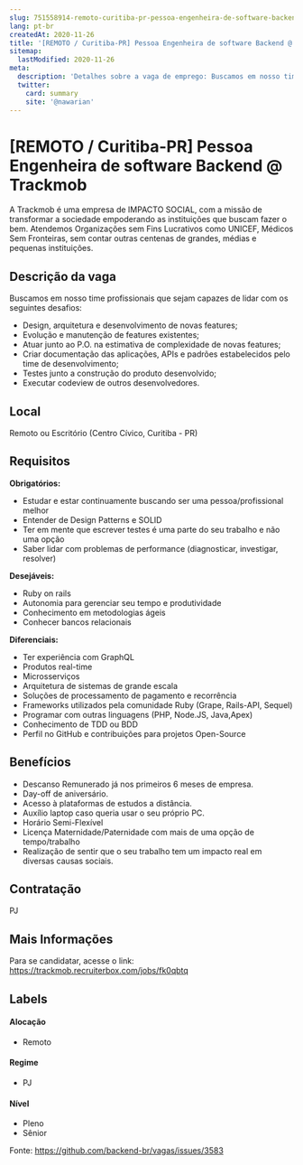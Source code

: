 ```yaml
---
slug: 751558914-remoto-curitiba-pr-pessoa-engenheira-de-software-backend-at-trackmob
lang: pt-br
createdAt: 2020-11-26
title: '[REMOTO / Curitiba-PR] Pessoa Engenheira de software Backend @ Trackmob - Vaga de Emprego'
sitemap:
  lastModified: 2020-11-26
meta:
  description: 'Detalhes sobre a vaga de emprego: Buscamos em nosso time profissionais que sejam capazes de lidar com os seguintes desafios: - Design, arquitetura e desenvolvimento de novas features; - Evolução e manutenção de features existentes; - Atuar junto ao P.O. na estimativa de complexidade de novas features; - Criar documentação das aplicações, APIs e padrões estabelecidos pelo time de desenvolvimento; - Testes junto a construção do produto desenvolvido; - Executar codeview de outros desenvolvedores.'
  twitter:
    card: summary
    site: '@nawarian'
---
```


# [REMOTO / Curitiba-PR] Pessoa Engenheira de software Backend @ Trackmob

A Trackmob é uma empresa de IMPACTO SOCIAL, com a missão de transformar a sociedade empoderando as instituições que buscam fazer o bem. Atendemos Organizações sem Fins Lucrativos como UNICEF, Médicos Sem Fronteiras, sem contar outras centenas de grandes, médias e pequenas instituições.

## Descrição da vaga
Buscamos em nosso time profissionais que sejam capazes de lidar com os seguintes desafios:
- Design, arquitetura e desenvolvimento de novas features;
- Evolução e manutenção de features existentes;
- Atuar junto ao P.O. na estimativa de complexidade de novas features;
- Criar documentação das aplicações, APIs e padrões estabelecidos pelo time de  desenvolvimento;
- Testes junto a construção do produto desenvolvido;
- Executar codeview de outros desenvolvedores.

## Local
Remoto ou Escritório (Centro Cívico, Curitiba - PR)

## Requisitos

**Obrigatórios:**
- Estudar e estar continuamente buscando ser uma pessoa/profissional melhor
- Entender de Design Patterns e SOLID
- Ter em mente que escrever testes é uma parte do seu trabalho e não uma opção 
- Saber lidar com problemas de performance (diagnosticar, investigar, resolver)

**Desejáveis:**
- Ruby on rails
- Autonomia para gerenciar seu tempo e produtividade
- Conhecimento em metodologias ágeis
- Conhecer bancos relacionais

**Diferenciais:**
- Ter experiência com GraphQL
- Produtos real-time
- Microsserviços
- Arquitetura de sistemas de grande escala
- Soluções de processamento de pagamento e recorrência
- Frameworks utilizados pela comunidade Ruby (Grape, Rails-API, Sequel)
- Programar com outras linguagens (PHP, Node.JS, Java,Apex)
- Conhecimento de TDD ou BDD
- Perfil no GitHub e contribuições para projetos Open-Source

## Benefícios
- Descanso Remunerado já nos primeiros 6 meses de empresa.
- Day-off de aniversário.
- Acesso à plataformas de estudos a distância.
- Auxílio laptop caso queria usar o seu próprio PC.
- Horário Semi-Flexível
- Licença Maternidade/Paternidade com mais de uma opção de tempo/trabalho
- Realização de sentir que o seu trabalho tem um impacto real em diversas causas sociais.

## Contratação
PJ

## Mais Informações
Para se candidatar, acesse o link: https://trackmob.recruiterbox.com/jobs/fk0qbtq

## Labels

#### Alocação
- Remoto

#### Regime
- PJ

#### Nível
- Pleno
- Sênior




Fonte: https://github.com/backend-br/vagas/issues/3583